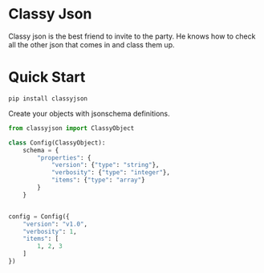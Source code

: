 # Classy Json

Classy json is the best friend to invite to the party. He knows how to check all the other json that comes in and class them up.


# Quick Start

`pip install classyjson`


Create your objects with jsonschema definitions.


``` python
from classyjson import ClassyObject

class Config(ClassyObject):
    schema = {
        "properties": {
            "version": {"type": "string"},
            "verbosity": {"type": "integer"},
            "items": {"type": "array"}
        }
    }


config = Config({
    "version": "v1.0",
    "verbosity": 1,
    "items": [
        1, 2, 3
    ]
})
```
